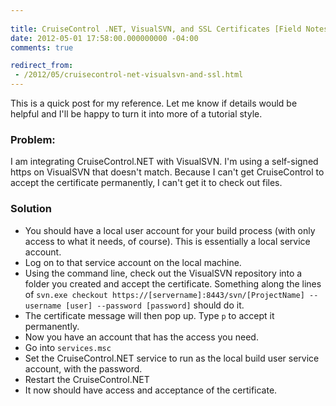 ```yaml
---
 
title: CruiseControl .NET, VisualSVN, and SSL Certificates [Field Notes]
date: 2012-05-01 17:58:00.000000000 -04:00
comments: true

redirect_from: 
 - /2012/05/cruisecontrol-net-visualsvn-and-ssl.html
---
```

This is a quick post for my reference. Let me know if details would be helpful and I'll be happy to turn it into more of a tutorial style.

### Problem:

I am integrating CruiseControl.NET with VisualSVN. I'm using a self-signed https on VisualSVN that doesn't match. Because I can't get CruiseControl to accept the certificate permanently, I can't get it to check out files.

### Solution

* You should have a local user account for your build process (with only access to what it needs, of course). This is essentially a local service account.
* Log on to that service account on the local machine.
* Using the command line, check out the VisualSVN repository into a folder you created and accept the certificate. Something along the lines of `svn.exe checkout https://[servername]:8443/svn/[ProjectName] --username [user] --password [password]` should do it.
* The certificate message will then pop up. Type `p` to accept it permanently.
* Now you have an account that has the access you need.
* Go into `services.msc`
* Set the CruiseControl.NET service to run as the local build user service account, with the password.
* Restart the CruiseControl.NET
* It now should have access and acceptance of the certificate.
